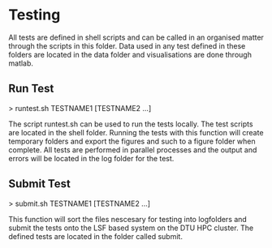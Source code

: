 # Testing
All tests are defined in shell scripts and can be called in an organised matter
through the scripts in this folder. Data used in any test defined in these 
folders are located in the data folder and visualisations are done through 
matlab.

## Run Test
\> runtest.sh TESTNAME1 [TESTNAME2 ...]

The script runtest.sh can be used to run the tests locally. The test scripts are
located in the shell folder. Running the tests with this function will create 
temporary folders and export the figures and such to a figure folder when 
complete. All tests are performed in parallel processes and the output and 
errors will be located in the log folder for the test.

## Submit Test
\> submit.sh TESTNAME1 [TESTNAME2 ...]

This function will sort the files nescesary for testing into logfolders and 
submit the tests onto the LSF based system on the DTU HPC cluster. The defined 
tests are located in the folder called submit.